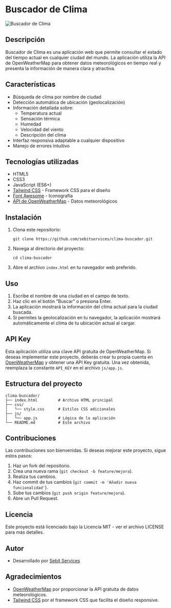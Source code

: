 # Buscador de Clima

![Buscador de Clima](https://openweathermap.org/img/wn/02d@2x.png)

## Descripción

Buscador de Clima es una aplicación web que permite consultar el estado del tiempo actual en cualquier ciudad del mundo. La aplicación utiliza la API de OpenWeatherMap para obtener datos meteorológicos en tiempo real y presenta la información de manera clara y atractiva.

## Características

- Búsqueda de clima por nombre de ciudad
- Detección automática de ubicación (geolocalización)
- Información detallada sobre:
  - Temperatura actual
  - Sensación térmica
  - Humedad
  - Velocidad del viento
  - Descripción del clima
- Interfaz responsiva adaptable a cualquier dispositivo
- Manejo de errores intuitivo

## Tecnologías utilizadas

- HTML5
- CSS3
- JavaScript (ES6+)
- [Tailwind CSS](https://tailwindcss.com/) - Framework CSS para el diseño
- [Font Awesome](https://fontawesome.com/) - Iconografía
- [API de OpenWeatherMap](https://openweathermap.org/api) - Datos meteorológicos

## Instalación

1. Clona este repositorio:
   ```
   git clone https://github.com/sebitservices/clima-buscador.git
   ```

2. Navega al directorio del proyecto:
   ```
   cd clima-buscador
   ```

3. Abre el archivo `index.html` en tu navegador web preferido.

## Uso

1. Escribe el nombre de una ciudad en el campo de texto.
2. Haz clic en el botón "Buscar" o presiona Enter.
3. La aplicación mostrará la información del clima actual para la ciudad buscada.
4. Si permites la geolocalización en tu navegador, la aplicación mostrará automáticamente el clima de tu ubicación actual al cargar.

## API Key

Esta aplicación utiliza una clave API gratuita de OpenWeatherMap. Si deseas implementar este proyecto, deberás crear tu propia cuenta en [OpenWeatherMap](https://openweathermap.org/) y obtener una API Key gratuita. Una vez obtenida, reemplaza la constante `API_KEY` en el archivo `js/app.js`.

## Estructura del proyecto

```
clima-buscador/
├── index.html         # Archivo HTML principal
├── css/
│   └── style.css      # Estilos CSS adicionales
├── js/
│   └── app.js         # Lógica de la aplicación
└── README.md          # Este archivo
```

## Contribuciones

Las contribuciones son bienvenidas. Si deseas mejorar este proyecto, sigue estos pasos:

1. Haz un fork del repositorio.
2. Crea una nueva rama (`git checkout -b feature/mejora`).
3. Realiza tus cambios.
4. Haz commit de tus cambios (`git commit -m 'Añadir nueva funcionalidad'`).
5. Sube tus cambios (`git push origin feature/mejora`).
6. Abre un Pull Request.

## Licencia

Este proyecto está licenciado bajo la Licencia MIT - ver el archivo LICENSE para más detalles.

## Autor

- Desarrollado por [Sebit Services](https://github.com/sebitservices)

## Agradecimientos

- [OpenWeatherMap](https://openweathermap.org/) por proporcionar la API gratuita de datos meteorológicos.
- [Tailwind CSS](https://tailwindcss.com/) por el framework CSS que facilita el diseño responsive.